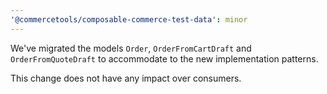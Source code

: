 ```yaml
---
'@commercetools/composable-commerce-test-data': minor
---
```


We've migrated the models `Order`, `OrderFromCartDraft` and `OrderFromQuoteDraft` to accommodate to the new implementation patterns.

This change does not have any impact over consumers.
